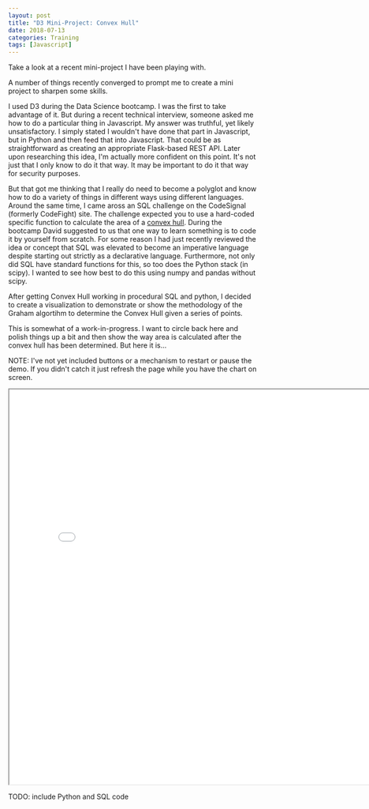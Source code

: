 ```yaml
---
layout: post
title: "D3 Mini-Project: Convex Hull"
date: 2018-07-13
categories: Training
tags: [Javascript]
---
```


Take a look at a recent mini-project I have been playing with.

A number of things recently converged to prompt me to create a mini project to sharpen some skills.

I used D3 during the Data Science bootcamp.  I was the first to take advantage of it.  But during a
recent technical interview, someone asked me how to do a particular thing in Javascript.  My answer
was truthful, yet likely unsatisfactory.  I simply stated I wouldn't have done that part in Javascript,
but in Python and then feed that into Javascript.  That could be as straightforward as creating an
appropriate Flask-based REST API.  Later upon researching this idea, I'm actually more confident on
this point.  It's not just that I only know to do it that way.  It may be important to do it that way
for security purposes.

But that got me thinking that I really do need to become a polyglot and know how to do a variety of
things in different ways using different languages.  Around the same time, I came aross an SQL challenge
on the CodeSignal (formerly CodeFight) site.  The challenge expected you to use a hard-coded specific
function to calculate the area of a [convex hull](https://www.geeksforgeeks.org/convex-hull-set-2-graham-scan/).
During the bootcamp David suggested to us that one way to learn something is to code it by yourself
from scratch.  For some reason I had just recently reviewed the idea or concept that SQL was elevated
to become an imperative language despite starting out strictly as a declarative language.  Furthermore,
not only did SQL have standard functions for this, so too does the Python stack (in scipy).  I wanted
to see how best to do this using numpy and pandas without scipy.

After getting Convex Hull working in procedural SQL and python, I decided to create a visualization to
demonstrate or show the methodology of the Graham algortihm to determine the Convex Hull given a series
of points.

This is somewhat of a work-in-progress.  I want to circle back here and polish things up a bit and then
show the way area is calculated after the convex hull has been determined.  But here it is...

NOTE: I've not yet included buttons or a mechanism to restart or pause the demo.  If you didn't catch
it just refresh the page while you have the chart on screen.

<iframe class="fragment fade-in" style="float:center" width="800" height="800" src="/assets/html/mini_001/c_002.html"></iframe>

TODO: include Python and SQL code


